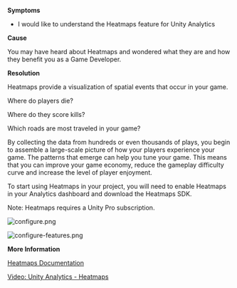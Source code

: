 
        

**Symptoms** 

*   I would like to understand the Heatmaps feature for Unity Analytics

**Cause** 

You may have heard about Heatmaps and wondered what they are and how they benefit you as a Game Developer.

**Resolution** 

Heatmaps provide a visualization of spatial events that occur in your game.

Where do players die?

Where do they score kills?

Which roads are most traveled in your game?

By collecting the data from hundreds or even thousands of plays, you begin to assemble a large-scale picture of how your players experience your game. The patterns that emerge can help you tune your game. This means that you can improve your game economy, reduce the gameplay difficulty curve and increase the level of player enjoyment.

To start using Heatmaps in your project, you will need to enable Heatmaps in your Analytics dashboard and download the Heatmaps SDK.

Note: Heatmaps requires a Unity Pro subscription.

![configure.png](/hc/article_attachments/115010732023/configure.png)

![configure-features.png](/hc/article_attachments/115010732003/configure-features.png)

**More Information** 

[Heatmaps Documentation](https://bitbucket.org/Unity-Technologies/heatmaps/wiki/v2.md)

[Video: Unity Analytics - Heatmaps](https://www.youtube.com/watch?v=pJAayrVbKi4)

      